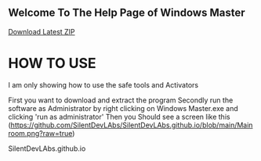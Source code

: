 ## Welcome To The Help Page of Windows Master

[Download Latest ZIP](https://github.com/SilentDevLAbs/WindowsMaster/releases/download/v3/Windows.Master.zip)

# HOW TO USE
I am only showing how to use the safe tools and Activators

First you want to download and extract the program
Secondly run the software as Administrator by right clicking on Windows Master.exe and clicking 'run as administrator'
Then you Should see a screen like this
(https://github.com/SilentDevLAbs/SilentDevLAbs.github.io/blob/main/Mainroom.png?raw=true)

SilentDevLAbs.github.io
